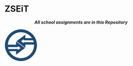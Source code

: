 # ZSEiT
***<p style="text-align: center;">All school assignments are in this Repository</p>***
![school logo](ElektronikLogo.png)